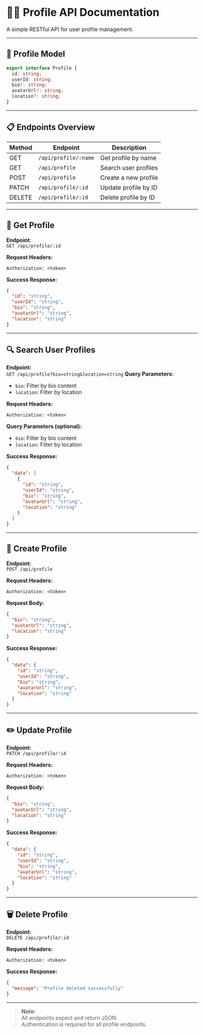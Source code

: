 # 🧑‍💼 Profile API Documentation

A simple RESTful API for user profile management.

---

## 📜 Profile Model

```typescript
export interface Profile {
  id: string;
  userId: string;
  bio?: string;
  avatarUrl?: string;
  location?: string;
}
```

---

## 📋 Endpoints Overview

| Method | Endpoint                  | Description                |
|--------|--------------------------|----------------------------|
| GET    | `/api/profile/:name`       | Get profile by name        |
| GET    | `/api/profile`           | Search user profiles       |
| POST   | `/api/profile`           | Create a new profile       |
| PATCH  | `/api/profile/:id`       | Update profile by ID       |
| DELETE | `/api/profile/:id`       | Delete profile by ID       |

---

## 📖 Get Profile

**Endpoint:**  
`GET /api/profile/:id`

**Request Headers:**
```
Authorization: <token>
```

**Success Response:**
```json
{
  "id": "string",
  "userId": "string",
  "bio": "string",
  "avatarUrl": "string",
  "location": "string"
}
```

---

## 🔍 Search User Profiles

**Endpoint:**  
`GET /api/profile?bio=string&location=string`
**Query Parameters:**
- `bio`: Filter by bio content
- `location`: Filter by location


**Request Headers:**
```
Authorization: <token>
```

**Query Parameters (optional):**
- `bio`: Filter by bio content
- `location`: Filter by location

**Success Response:**
```json
{
  "data": [
    {
      "id": "string",
      "userId": "string",
      "bio": "string",
      "avatarUrl": "string",
      "location": "string"
    }
  ]
}
```

---

## 📝 Create Profile

**Endpoint:**  
`POST /api/profile`

**Request Headers:**
```
Authorization: <token>
```

**Request Body:**
```json
{
  "bio": "string",
  "avatarUrl": "string",
  "location": "string"
}
```

**Success Response:**
```json
{
  "data": {
    "id": "string",
    "userId": "string",
    "bio": "string",
    "avatarUrl": "string",
    "location": "string"
  }
}
```

---

## ✏️ Update Profile

**Endpoint:**  
`PATCH /api/profile/:id`

**Request Headers:**
```
Authorization: <token>
```

**Request Body:**
```json
{
  "bio": "string",
  "avatarUrl": "string",
  "location": "string"
}
```

**Success Response:**
```json
{
  "data": {
    "id": "string",
    "userId": "string",
    "bio": "string",
    "avatarUrl": "string",
    "location": "string"
  }
}
```

---

## 🗑️ Delete Profile

**Endpoint:**  
`DELETE /api/profile/:id`

**Request Headers:**
```
Authorization: <token>
```

**Success Response:**
```json
{
  "message": "Profile deleted successfully"
}
```

---

> **Note:**  
> All endpoints expect and return JSON.  
> Authentication is required for all profile endpoints.
